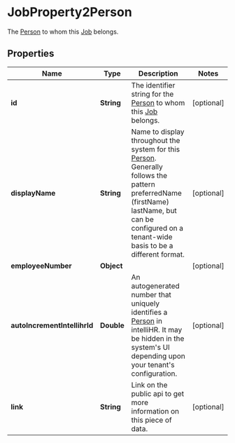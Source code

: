 

# JobProperty2Person

The [Person](https://developers.intellihr.io/docs/v1/) to whom this [Job](https://developers.intellihr.io/docs/v1/) belongs.

## Properties

| Name | Type | Description | Notes |
|------------ | ------------- | ------------- | -------------|
|**id** | **String** | The identifier string for the [Person](https://developers.intellihr.io/docs/v1/) to whom this [Job](https://developers.intellihr.io/docs/v1/) belongs. |  [optional] |
|**displayName** | **String** | Name to display throughout the system for this [Person](https://developers.intellihr.io/docs/v1/). Generally follows the pattern preferredName (firstName) lastName, but can be configured on a tenant-wide basis to be a different format. |  [optional] |
|**employeeNumber** | **Object** |  |  [optional] |
|**autoIncrementIntellihrId** | **Double** | An autogenerated number that uniquely identifies a [Person](https://developers.intellihr.io/docs/v1/) in intelliHR. It may be hidden in the system&#39;s UI depending upon your tenant&#39;s configuration. |  [optional] |
|**link** | **String** | Link on the public api to get more information on this piece of data. |  [optional] |



